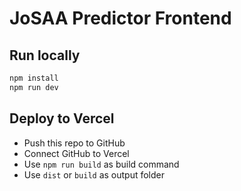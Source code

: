 # JoSAA Predictor Frontend

## Run locally
```bash
npm install
npm run dev
```

## Deploy to Vercel
- Push this repo to GitHub
- Connect GitHub to Vercel
- Use `npm run build` as build command
- Use `dist` or `build` as output folder
